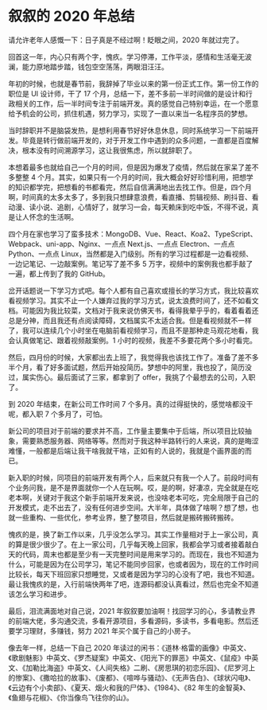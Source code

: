 # 叙叙的 2020 年总结

请允许老年人感慨一下：日子真是不经过啊！眨眼之间，2020 年就过完了。

回首这一年，内心只有两个字，愧疚。学习停滞，工作平淡，感情和生活毫无波澜，能力原地踏步踏，钱包空空荡荡，两眼泪汪汪。

年初的时候，也就是春节前，我辞掉了毕业以来的第一份正式工作。第一份工作的职位是 UI 设计师，干了 17 个月，总结一下，差不多前一半时间做的是设计和行政相关的工作，后一半时间专注于前端开发。真的感觉自己特别幸运，在一个愿意给予机会的公司，抓住机遇，努力学习，实现了一直以来当一名程序员的梦想。

当时辞职并不是脑袋发热，是想利用春节好好休息休息，同时系统学习一下前端开发。毕竟是转行做前端开发的，对于开发工作中遇到的众多问题，一直都是百度解决，根本没有时间溯源学习，这让我很焦虑，所以就辞职了。

本想着最多也就给自己一个月的时间，但是因为爆发了疫情，然后就在家呆了差不多整整 4 个月。其实，如果只有一个月的时间，我大概会好好珍惜利用，把想学的知识都学完，把想看的书都看完，然后自信满满地出去找工作。但是，四个月啊，时间真的太多太多了，多到我只想肆意浪费，看直播、剪辑视频、刷抖音、看动漫、读小说、追剧，心情好了，就学习一会，每天赖床到吃中饭，不得不说，真是让人怀念的生活啊。

四个月在家也学习了蛮多技术：MongoDB、Vue、React、Koa2、TypeScript、Webpack、uni-app、Nginx、一点点 Next.js、一点点 Electron、一点点 Python、一点点 Linux，当然都是入门级别。所有的学习过程都是一边看视频、一边记笔记、一边敲案例。笔记写了差不多 5 万字，视频中的案例我也都手敲了一遍，都上传到了我的 GitHub。

岔开话题说一下学习方式吧。每个人都有自己喜欢或擅长的学习方式，我比较喜欢看视频学习。其实不止一个人嫌弃过我的学习方式，说太浪费时间了，还不如看文档。可能因为我比较菜，文档对于我来说仿佛天书，看得我晕乎乎的，看着看着还总是分神，而且我还有点阅读障碍，文档属实不太适合我。但是看视频就不一样了，我可以连续几个小时坐在电脑前看视频学习，而且不是那种走马观花地看，我会认真做笔记、跟着视频敲案例。1 小时的视频，我差不多要花两个多小时看完。

然后，四月份的时候，大家都出去上班了，我觉得我也该找工作了。准备了差不多半个月，看了好多面试题，然后开始投简历。梦想中的阿里，我也投了，简历没过，属实伤心。最后面试了三家，都拿到了 offer，我挑了个最想去的公司，入职了。

到 2020 年结束，在新公司工作时间 7 个多月。真的过得挺快的，感觉啥都没干呢，都入职 7 个多月了，可怕。

新公司的项目对于前端的要求并不高，工作量主要集中于后端，所以项目比较抽象，需要熟悉服务器、网络等等。然而对于我这种半路转行的人来说，真的是晦涩难懂，一般都是后端让我干啥我就干啥，正如有的人说的，我就是个画界面的而已。

新入职的时候，同项目的前端开发有两个人，后来就只有我一个人了。前段时间有个业务问我，是不是界面就你一个人在玩啊。哎，是的啊，好凄凉，完全就是在吃老本啊，关键对于我这个新手前端开发来说，也没啥老本可吃，完全局限于自己的开发模式，走不出去了，没有任何进步空间。大半年，具体做了啥啊？想了想，也就一些重构、一些优化，参考业界，整了整项目，然后就是搬砖搬砖搬砖。

愧疚的是，换了新工作以来，几乎没怎么学习。其实工作量相对于上一家公司，真的算是很少很少了。在上一家公司，几乎每天晚上回家，我都会学习或者接着敲白天的代码，周末也都是至少有一天完整时间是用来学习的。而现在，我也不知道为什么，可能是因为在公司学习，笔记不能同步回家，也或者因为，现在的工作时间比较长，每天下班回家只想睡觉，又或者是因为学习的心没有了吧，我也不知道。最让我愧疚的是，入行前端快两年了吧，连源码都没认真看过，然后也完全不知道该怎么学习和进步。

最后，泪流满面地对自己说，2021 年叙叙要加油啊！找回学习的心，多请教业界的前端大佬，多沟通交流，多看开源项目，多看源码，多读书，多看电影。然后还要学习理财，多赚钱，努力 2021 年买个属于自己的小房子。

像去年一样，总结一下自己 2020 年读过的闲书：《道林·格雷的画像》中英文、《歌剧魅影》中英文、《罗杰疑案》中英文、《阳光下的罪恶》中英文、《鼠疫》中英文、《加勒比海盗》中英文、《人间失格》二刷、《房思琪的初恋乐园》、《尼罗河上的惨案》、《撒哈拉的故事》、《废都》、《喧哗与骚动》、《无声告白》、《球状闪电》、《云边有个小卖部》、《夏天、烟火和我的尸体》、《1984》、《82 年生的金智英》、《鱼翅与花椒》、《你当像鸟飞往你的山》。























